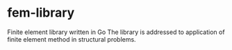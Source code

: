 # fem-library
Finite element library written in Go
The library is addressed to application of finite element method in structural problems.

